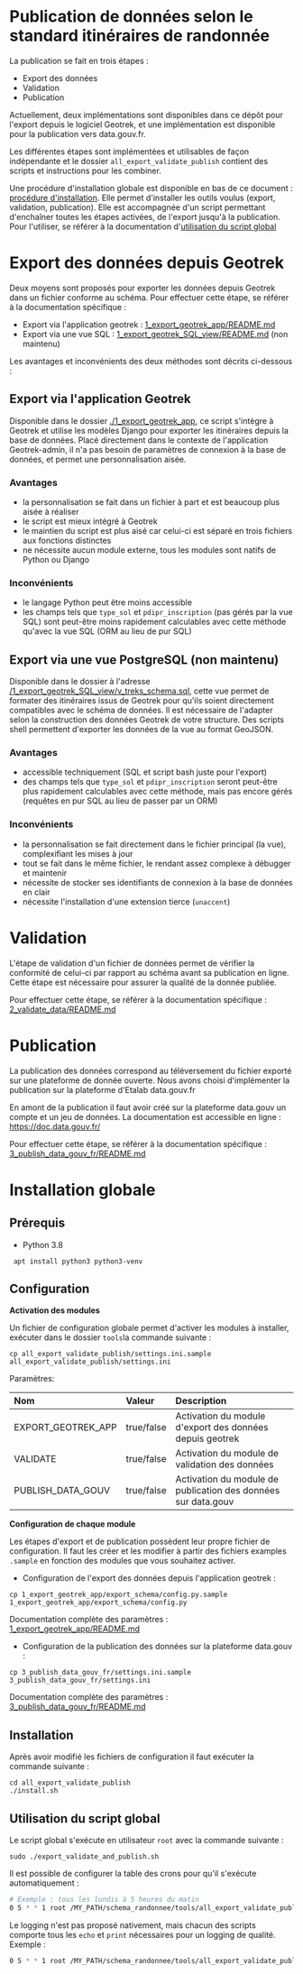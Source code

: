 # Publication de données selon le standard itinéraires de randonnée

La publication se fait en trois étapes :
 * Export des données
 * Validation
 * Publication

Actuellement, deux implémentations sont disponibles dans ce dépôt pour l'export depuis le logiciel Geotrek, et une implémentation est disponible pour la publication vers data.gouv.fr.

Les différentes étapes sont implémentées et utilisables de façon indépendante et le dossier `all_export_validate_publish` contient des scripts et instructions pour les combiner.

Une procédure d'installation globale est disponible en bas de ce document : [procédure d'installation](#installation-globale). Elle permet d'installer les outils voulus (export, validation, publication). Elle est accompagnée d'un script permettant d'enchaîner toutes les étapes activées, de l'export jusqu'à la publication.
Pour l'utiliser, se référer à la documentation d'[utilisation du script global](#utilisation-du-script-global)


# Export des données depuis Geotrek

Deux moyens sont proposés pour exporter les données depuis Geotrek dans un fichier conforme au schéma.
Pour effectuer cette étape, se référer à la documentation spécifique :
  * Export via l'application geotrek : [1_export_geotrek_app/README.md](./1_export_geotrek_app/README.md)
  * Export via une vue SQL : [1_export_geotrek_SQL_view/README.md](./1_export_geotrek_SQL_view/README.md) (non maintenu)
  
Les avantages et inconvénients des deux méthodes sont décrits ci-dessous :

## Export via l'application Geotrek

Disponible dans le dossier [./1_export_geotrek_app](./1_export_geotrek_app), ce script s'intègre à Geotrek et utilise les modèles Django pour exporter les itinéraires depuis la base de données. Placé directement dans le contexte de l'application Geotrek-admin, il n'a pas besoin de paramètres de connexion à la base de données, et permet une personnalisation aisée.

### Avantages
 - la personnalisation se fait dans un fichier à part et est beaucoup plus aisée à réaliser
 - le script est mieux intégré à Geotrek
 - le maintien du script est plus aisé car celui-ci est séparé en trois fichiers aux fonctions distinctes
 - ne nécessite aucun module externe, tous les modules sont natifs de Python ou Django

### Inconvénients
 - le langage Python peut être moins accessible
 - les champs tels que `type_sol` et `pdipr_inscription` (pas gérés par la vue SQL) sont peut-être moins rapidement calculables avec cette méthode qu'avec la vue SQL (ORM au lieu de pur SQL)


## Export via une vue PostgreSQL (non maintenu)
Disponible dans le dossier à l'adresse [/1_export_geotrek_SQL_view/v_treks_schema.sql](1_export_geotrek_SQL_view/v_treks_schema.sql), cette vue permet de formater des itinéraires issus de Geotrek pour qu'ils soient directement compatibles avec le schéma de données. Il est nécessaire de l'adapter selon la construction des données Geotrek de votre structure.
Des scripts shell permettent d'exporter les données de la vue au format GeoJSON.

### Avantages
 - accessible techniquement (SQL et script bash juste pour l'export)
 - des champs tels que `type_sol` et `pdipr_inscription` seront peut-être plus rapidement calculables avec cette méthode, mais pas encore gérés (requêtes en pur SQL au lieu de passer par un ORM)
### Inconvénients
 - la personnalisation se fait directement dans le fichier principal (la vue), complexifiant les mises à jour
 - tout se fait dans le même fichier, le rendant assez complexe à débugger et maintenir
 - nécessite de stocker ses identifiants de connexion à la base de données en clair
 - nécessite l'installation d'une extension tierce (`unaccent`)

# Validation

L'étape de validation d'un fichier de données permet de vérifier la conformité de celui-ci par rapport au schéma avant sa publication en ligne. Cette étape est nécessaire pour assurer la qualité de la donnée publiée.

Pour effectuer cette étape, se référer à la documentation spécifique : [2_validate_data/README.md](./2_validate_data/README.md)



# Publication

La publication des données correspond au téléversement du fichier exporté sur une plateforme de donnée ouverte. Nous avons choisi d'implémenter la publication sur la plateforme d'Etalab data.gouv.fr

En amont de la publication il faut avoir créé sur la plateforme data.gouv un compte et un jeu de données. La documentation est accessible en ligne : https://doc.data.gouv.fr/



Pour effectuer cette étape, se référer à la documentation spécifique : [3_publish_data_gouv_fr/README.md](./3_publish_data_gouv_fr/README.md)


# Installation globale


## Prérequis

 * Python 3.8

```shell
 apt install python3 python3-venv
```

## Configuration

**Activation des modules**

Un fichier de configuration globale permet d'activer les modules à installer, exécuter dans le dossier `tools`la commande suivante :

```shell
cp all_export_validate_publish/settings.ini.sample all_export_validate_publish/settings.ini
```

Paramètres:

| Nom                 | Valeur          |  Description                                                   |
| :------------------ |:--------------- | :------------------------------------------------------------- |
| EXPORT_GEOTREK_APP  |  true/false     |  Activation du module d'export des données depuis geotrek      |
| VALIDATE            |  true/false     |  Activation du module de validation des données                |
| PUBLISH_DATA_GOUV   |  true/false     |  Activation du module de publication des données sur data.gouv |


**Configuration de chaque module**


Les étapes d'export et de publication possèdent leur propre fichier de configuration. Il faut les créer et les modifier à partir des fichiers examples `.sample` en fonction des modules que vous souhaitez activer.


 * Configuration de l'export des données depuis l'application geotrek :
```shell
cp 1_export_geotrek_app/export_schema/config.py.sample 1_export_geotrek_app/export_schema/config.py
```
Documentation complète des paramètres : [1_export_geotrek_app/README.md](./1_export_geotrek_app/README.md)


 * Configuration de la publication des données sur la plateforme data.gouv :
```shell
cp 3_publish_data_gouv_fr/settings.ini.sample 3_publish_data_gouv_fr/settings.ini
```

Documentation complète des paramètres : [3_publish_data_gouv_fr/README.md](./3_publish_data_gouv_fr/README.md)

## Installation

Après avoir modifié les fichiers de configuration il faut exécuter la commande suivante :
``` shell
cd all_export_validate_publish
./install.sh
```

## Utilisation du script global

Le script global s'exécute en utilisateur `root` avec la commande suivante :
``` shell
sudo ./export_validate_and_publish.sh
```

Il est possible de configurer la table des crons pour qu'il s'exécute automatiquement :

```sh
# Exemple : tous les lundis à 5 heures du matin
0 5 * * 1 root /MY_PATH/schema_randonnee/tools/all_export_validate_publish/export_validate_and_publish.sh
```

Le logging n'est pas proposé nativement, mais chacun des scripts comporte tous les `echo` et `print` nécessaires pour un logging de qualité. Exemple :
```sh
0 5 * * 1 root /MY_PATH/schema_randonnee/tools/all_export_validate_publish/export_validate_and_publish.sh >> /MY_PATH/schema_randonnee/tools/generated_data/export_validate_publish.log
```
